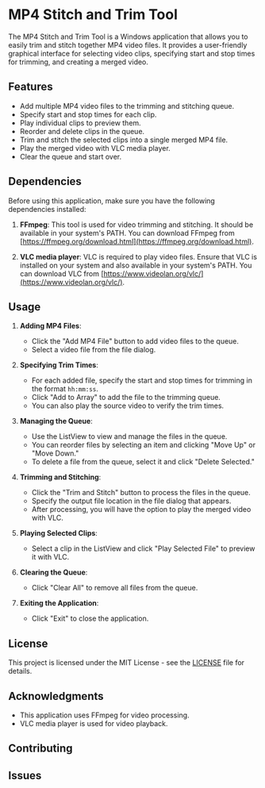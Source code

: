 # MP4 Stitch and Trim Tool

The MP4 Stitch and Trim Tool is a Windows application that allows you to easily trim and stitch together MP4 video files. It provides a user-friendly graphical interface for selecting video clips, specifying start and stop times for trimming, and creating a merged video.

## Features

- Add multiple MP4 video files to the trimming and stitching queue.
- Specify start and stop times for each clip.
- Play individual clips to preview them.
- Reorder and delete clips in the queue.
- Trim and stitch the selected clips into a single merged MP4 file.
- Play the merged video with VLC media player.
- Clear the queue and start over.

## Dependencies

Before using this application, make sure you have the following dependencies installed:

1. **FFmpeg**: This tool is used for video trimming and stitching. It should be available in your system's PATH. You can download FFmpeg from [https://ffmpeg.org/download.html](https://ffmpeg.org/download.html).

2. **VLC media player**: VLC is required to play video files. Ensure that VLC is installed on your system and also available in your system's PATH. You can download VLC from [https://www.videolan.org/vlc/](https://www.videolan.org/vlc/).

## Usage

1. **Adding MP4 Files**:
   - Click the "Add MP4 File" button to add video files to the queue.
   - Select a video file from the file dialog.

2. **Specifying Trim Times**:
   - For each added file, specify the start and stop times for trimming in the format `hh:mm:ss`.
   - Click "Add to Array" to add the file to the trimming queue.
   - You can also play the source video to verify the trim times.

3. **Managing the Queue**:
   - Use the ListView to view and manage the files in the queue.
   - You can reorder files by selecting an item and clicking "Move Up" or "Move Down."
   - To delete a file from the queue, select it and click "Delete Selected."

4. **Trimming and Stitching**:
   - Click the "Trim and Stitch" button to process the files in the queue.
   - Specify the output file location in the file dialog that appears.
   - After processing, you will have the option to play the merged video with VLC.

5. **Playing Selected Clips**:
   - Select a clip in the ListView and click "Play Selected File" to preview it with VLC.

6. **Clearing the Queue**:
   - Click "Clear All" to remove all files from the queue.

7. **Exiting the Application**:
   - Click "Exit" to close the application.

## License

This project is licensed under the MIT License - see the [LICENSE](LICENSE) file for details.

## Acknowledgments

- This application uses FFmpeg for video processing.
- VLC media player is used for video playback.

## Contributing


## Issues

